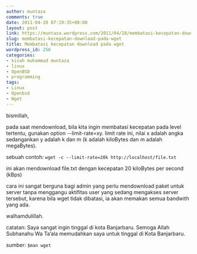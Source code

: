 ```yaml
---
author: muntaza
comments: true
date: 2011-04-28 07:19:35+00:00
layout: post
link: https://muntaza.wordpress.com/2011/04/28/membatasi-kecepatan-download-pada-wget/
slug: membatasi-kecepatan-download-pada-wget
title: Membatasi kecepatan download pada wget
wordpress_id: 256
categories:
- kisah muhammad muntaza
- linux
- OpenBSD
- programming
tags:
- Linux
- Openbsd
- Wget
---
```


bismillah,

pada saat mendownload, bila kita ingin membatasi kecepatan pada level tertentu, gunakan option --limit-rate=xy. limit rate ini, nilai x adalah angka sedangankan y adalah k dan m (k adalah kiloBytes dan m adalah megaBytes).

sebuah contoh:
`wget -c --limit-rate=20k http://localhost/file.txt`

ini akan mendownload file.txt dengan kecepatan 20 kiloBytes per second (kBps)

cara ini sangat berguna bagi admin yang perlu mendownload paket untuk server tanpa menggangu aktifitas user yang sedang mengakses server tersebut, karena bila wget tidak dibatasi, ia akan memakan semua bandwith yang ada.

walhamdulillah.

catatan: Saya sangat ingin tinggal di kota Banjarbaru. Semoga Allah Subhanahu Wa Ta’ala  memudahkan saya untuk tinggal di Kota Banjarbaru.


sumber: 
`$man wget`
